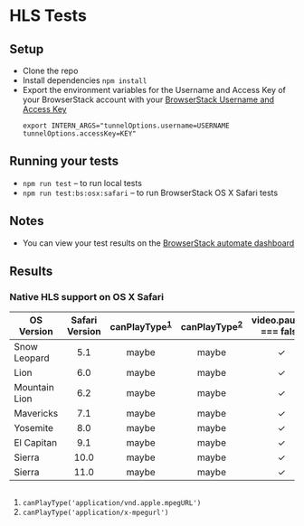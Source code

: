 # HLS Tests

## Setup
* Clone the repo
* Install dependencies `npm install`
* Export the environment variables for the Username and Access Key of your BrowserStack account with your [BrowserStack Username and Access Key](https://www.browserstack.com/accounts/settings)
  ```
  export INTERN_ARGS="tunnelOptions.username=USERNAME tunnelOptions.accessKey=KEY"
  ```

## Running your tests
* `npm run test` – to run local tests
* `npm run test:bs:osx:safari` – to run BrowserStack OS X Safari tests

## Notes
* You can view your test results on the [BrowserStack automate dashboard](https://www.browserstack.com/automate)

## Results

### Native HLS support on OS X Safari

| OS Version | Safari Version | canPlayType<sup>[1](#fn)</sup> | canPlayType<sup>[2](#fn)</sup> | video.paused === false | Real Play |
| ------------- |:----:|:-----:|:-----:|:-:|:-:|
| Snow Leopard  | 5.1  | maybe | maybe | ✓ | x |
| Lion          | 6.0  | maybe | maybe | ✓ | ✓ |
| Mountain Lion | 6.2  | maybe | maybe | ✓ | ✓ |
| Mavericks     | 7.1  | maybe | maybe | ✓ | ✓ |
| Yosemite      | 8.0  | maybe | maybe | ✓ | ✓ |
| El Capitan    | 9.1  | maybe | maybe | ✓ | ✓ |
| Sierra        | 10.0 | maybe | maybe | ✓ | ✓ |
| Sierra        | 11.0 | maybe | maybe | ✓ | ✓ |


<a name="fn"></a>
---
1. `canPlayType('application/vnd.apple.mpegURL')`
2. `canPlayType('application/x-mpegurl')`